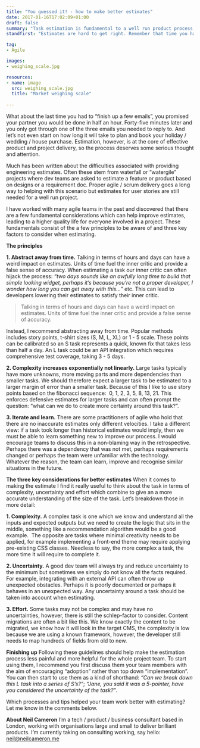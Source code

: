 ```yaml
---
title: "You guessed it! - how to make better estimates"
date: 2017-01-16T17:02:09+01:00
draft: false
summary: "Task estimation is fundamental to a well run product process, here's how you can do it better."
standfirst: "Estimates are hard to get right. Remember that time you had to clean the house, you thought you could get it done in “an hour or so” and it took half a day?"

tag: 
- Agile

images:
- weighing_scale.jpg

resources:
- name: image
  src: weighing_scale.jpg
  title: "Market weighing scale"
  
---
```

What about the last time you had to “finish up a few emails”, you promised your partner you would be done in half an hour. Forty-five minutes later and you only got through one of the three emails you needed to reply to. And let’s not even start on how long it will take to plan and book your holiday / wedding / house purchase. Estimation, however, is at the core of effective product and project delivery, so the process deserves some serious thought and attention. 

Much has been written about the difficulties associated with providing engineering estimates. Often these stem from waterfall or “watergile” projects where dev teams are asked to estimate a feature or product based on designs or a requirement doc. Proper agile / scrum delivery goes a long way to helping with this scenario but estimates for user stories are still needed for a well run project.

I have worked with many agile teams in the past and discovered that there are a few fundamental considerations which can help improve estimates, leading to a higher quality life for everyone involved in a project. These fundamentals consist of the a few principles to be aware of and three key factors to consider when estimating.

**The principles**

**1\. Abstract away from time.** 
Talking in terms of hours and days can have a weird impact on estimates. Units of time fuel the inner critic and provide a false sense of accuracy. When estimating a task our inner critic can often hijack the process: _“two days sounds like an awfully long time to build that simple looking widget, perhaps it’s because you’re not a proper developer, I wonder how long you can get away with this...”_ etc. This can lead to developers lowering their estimates to satisfy their inner critic.

> Talking in terms of hours and days can have a weird impact on estimates. Units of time fuel the inner critic and provide a false sense of accuracy.

Instead, I recommend abstracting away from time. Popular methods includes story points, t-shirt sizes (S, M, L, XL) or 1 - 5 scale. These points can be calibrated so an S task represents a quick, known fix that takes less than half a day. An L task could be an API integration which requires comprehensive test coverage, taking 3 - 5 days.

**2\. Complexity increases exponentially not linearly.** 
Large tasks typically have more unknowns, more moving parts and more dependencies than smaller tasks. We should therefore expect a larger task to be estimated to a larger margin of error than a smaller task. Because of this I like to use story points based on the fibonacci sequence:  0, 1, 2, 3, 5, 8, 13, 21\. This enforces defensive estimates for larger tasks and can often prompt the question: “what can we do to create more certainty around this task?”.

**3\. Iterate and learn.** 
There are some practitioners of agile who hold that there are no inaccurate estimates only different velocities. I take a different view: if a task took longer than historical estimates would imply, then we must be able to learn something new to improve our process. I would encourage teams to discuss this in a non-blaming way in the retrospective. Perhaps there was a dependency that was not met, perhaps requirements changed or perhaps the team were unfamiliar with the technology. Whatever the reason, the team can learn, improve and recognise similar situations in the future.

**The three key considerations for better estimates**
When it comes to making the estimate I find it really useful to think about the task in terms of complexity, uncertainty and effort which combine to give an a more accurate understanding of the size of the task. Let’s breakdown those in more detail:

**1\. Complexity.** A complex task is one which we know and understand all the inputs and expected outputs but we need to create the logic that sits in the middle, something like a recommendation algorithm would be a good example.  The opposite are tasks where minimal creativity needs to be applied, for example implementing a front-end theme may require applying pre-existing CSS classes. Needless to say, the more complex a task, the more time it will require to complete it.

**2\. Uncertainty.** A good dev team will always try and reduce uncertainty to the minimum but sometimes we simply do not know all the facts required. For example, integrating with an external API can often throw up unexpected obstacles. Perhaps it is poorly documented or perhaps it behaves in an unexpected way. Any uncertainty around a task should be taken into account when estimating.

**3\. Effort.** Some tasks may not be complex and may have no uncertainties, however, there is still the schlep-factor to consider. Content migrations are often a bit like this. We know exactly the content to be migrated, we know how it will look in the target CMS, the complexity is low because we are using a known framework, however, the developer still needs to map hundreds of fields from old to new.

**Finishing up**
Following these guidelines should help make the estimation process less painful and more helpful for the whole project team. To start using them, I recommend you first discuss them your team members with the aim of encouraging “adoption” rather than top down “implementation”. You can then start to use them as a kind of shorthand: _“Can we break down this L task into a series of S’s?”_; _“Jane, you said it was a 5-pointer, have you considered the uncertainty of the task?”_.

Which processes and tips helped your team work better with estimating? Let me know in the comments below.

**About Neil Cameron**
I’m a tech / product / business consultant based in London, working with organisations large and small to deliver brilliant products. I’m currently taking on consulting working, say hello: [neil@neilcameron.me](mailto:neil@neilcameron.me)